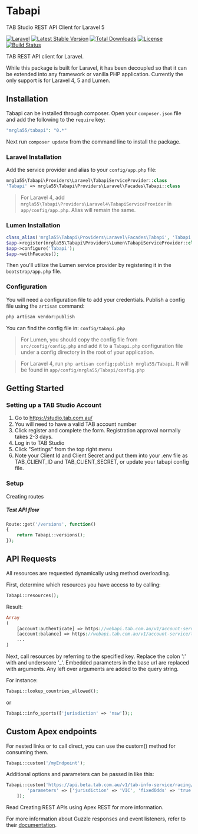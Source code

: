 # Tabapi
TAB Studio REST API Client for Laravel 5

[![Laravel](https://img.shields.io/badge/Laravel-5.5-orange.svg?style=flat-square)](http://laravel.com)
[![Latest Stable Version](https://img.shields.io/packagist/v/mrgla55/Tabapi.svg?style=flat-square)](https://packagist.org/packages/mrgla55/Tabapi)
[![Total Downloads](https://img.shields.io/packagist/dt/mrgla55/Tabapi.svg?style=flat-square)](https://packagist.org/packages/mrgla55/Tabapi)
[![License](https://img.shields.io/packagist/l/mrgla55/Tabapi.svg?style=flat-square)](https://packagist.org/packages/mrgla55/Tabapi)
[![Build Status](https://img.shields.io/travis/mrgla55/Tabapi.svg?style=flat-square)](https://travis-ci.org/mrgla55/Tabapi)

TAB REST API client for Laravel.

While this package is built for Laravel, it has been decoupled so that it can be extended into any framework or vanilla PHP application. Currently the only support is for Laravel 4, 5 and Lumen.

## Installation

Tabapi can be installed through composer. Open your `composer.json` file and add the following to the `require` key:
```php
"mrgla55/tabapi": "0.*"
```
Next run `composer update` from the command line to install the package.

### Laravel Installation

Add the service provider and alias to your `config/app.php` file:

```php
mrgla55\Tabapi\Providers\Laravel\TabapiServiceProvider::class
'Tabapi' => mrgla55\Tabapi\Providers\Laravel\Facades\Tabapi::class
```

>For Laravel 4, add `mrgla55\Tabapi\Providers\Laravel4\TabapiServiceProvider` in `app/config/app.php`. Alias will remain the same.

### Lumen Installation 

```php
class_alias('mrgla55\Tabapi\Providers\Laravel\Facades\Tabapi', 'Tabapi');
$app->register(mrgla55\Tabapi\Providers\Lumen\TabapiServiceProvider::class);
$app->configure('Tabapi');
$app->withFacades();
```
Then you'll utilize the Lumen service provider by registering it in the `bootstrap/app.php` file.

### Configuration
You will need a configuration file to add your credentials. Publish a config file using the `artisan` command:
```bash
php artisan vendor:publish
```
You can find the config file in: `config/tabapi.php`

>For Lumen, you should copy the config file from `src/config/config.php` and add it to a `Tabapi.php` configuration file under a config directory in the root of your application. 

>For Laravel 4, run `php artisan config:publish mrgla55/Tabapi`. It will be found in `app/config/mrgla55/Tabapi/config.php`

## Getting Started
### Setting up a TAB Studio Account
1. Go to https://studio.tab.com.au/
2. You will need to have a valid TAB account number
3. Click register and complete the form. Registration approval normally takes 2-3 days.
4. Log in to TAB Studio
5. Click "Settings" from the top right menu
6. Note your Client Id and Client Secret and put them into your .env file as TAB_CLIENT_ID and TAB_CLIENT_SECRET, or update your tabapi config file.


### Setup
Creating routes

##### Test API flow
```php
Route::get('/versions', function()
{
    return Tabapi::versions();
});
```

## API Requests

All resources are requested dynamically using method overloading.

First, determine which resources you have access to by calling:
```php
Tabapi::resources();
```
Result:
```php
Array
(
    [account:authenticate] => https://webapi.tab.com.au/v1/account-service/tab/authenticate
    [account:balance] => https://webapi.tab.com.au/v1/account-service/tab/accounts/{accountNumber}/balance
	...
)
```
Next, call resources by referring to the specified key. Replace the colon ':' with and underscore '_'.
Embedded parameters in the base url are replaced with arguments. Any left over arguments are added to the query string.

For instance:
```php
Tabapi::lookup_countries_allowed();
```
or
```php
Tabapi::info_sports(['jurisdiction' => 'nsw']);;
```

## Custom Apex endpoints
For nested links or to call direct, you can use the custom() method for consuming them.

```php
Tabapi::custom('/myEndpoint');
```
Additional options and parameters can be passed in like this:

```php
Tabapi::custom('https://api.beta.tab.com.au/v1/tab-info-service/racing/dates/2018-11-06/meetings/R/Racing%20-%20Futures/races/Melbourne%20Cup%20(All%20In)', [
		'parameters' => ['jurisdiction' => 'VIC', 'fixedOdds' => 'true']
	]);
```
Read Creating REST APIs using Apex REST for more information.

For more information about Guzzle responses and event listeners, refer to their [documentation](http://guzzle.readthedocs.org).